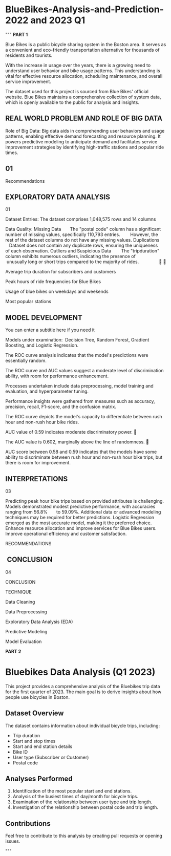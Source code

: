 # BlueBikes-Analysis-and-Prediction- 2022 and 2023 Q1

"""
**PART 1**

Blue Bikes is a public bicycle sharing system in the Boston area. It serves as a convenient and eco-friendly transportation alternative for thousands of residents and tourists.

With the increase in usage over the years, there is a growing need to understand user behavior and bike usage patterns. This understanding is vital for effective resource allocation, scheduling maintenance, and overall service improvement.

The dataset used for this project is sourced from Blue Bikes' official website. Blue Bikes maintains a comprehensive collection of system data, which is openly available to the public for analysis and insights.

## REAL WORLD PROBLEM AND ROLE OF BIG DATA
Role of Big Data: 
Big data aids in comprehending user behaviors and usage patterns, enabling effective demand forecasting and resource planning. It powers predictive modeling to anticipate demand and facilitates service improvement strategies by identifying high-traffic stations and popular ride times.

## 01
Recommendations

## EXPLORATORY DATA ANALYSIS
01

Dataset Entries:
The dataset comprises 1,048,575 rows and 14 columns

Data Quality:
Missing Data
      The "postal code" column has a significant number of missing values, specifically 110,793 entries. 
      However, the rest of the dataset columns do not have any missing values.
Duplications
       Dataset does not contain any duplicate rows, ensuring the uniqueness of each observation.
Outliers and Suspicious Data
       The "tripduration" column exhibits numerous outliers, indicating the presence of 
       unusually long or short trips compared to the majority of rides.                


Average trip duration for subscribers and customers

Peak hours of ride frequencies for Blue Bikes

Usage of blue bikes on weekdays and weekends

Most popular stations

## MODEL DEVELOPMENT
You can enter a subtitle here if you need it

Models under examination: 
Decision Tree, Random Forest, Gradient Boosting, and Logistic Regression.​​

The ROC curve analysis indicates that the model's predictions were essentially random.

The ROC curve and AUC values suggest a moderate level of discrimination ability, with room for performance enhancement.

Processes undertaken include data preprocessing, model training and evaluation, and hyperparameter tuning.

Performance insights were gathered from measures such as accuracy, precision, recall, F1-score, and the confusion matrix.


The ROC curve depicts the model's capacity to differentiate between rush hour and non-rush hour bike rides.

AUC value of 0.59 indicates moderate discriminatory power.


The AUC value is 0.602, marginally above the line of randomness.


AUC score between 0.58 and 0.59 indicates that the models have some ability to discriminate between rush hour and non-rush hour bike trips, but there is room for improvement. 

## INTERPRETATIONS 
03

Predicting peak hour bike trips based on provided attributes is challenging.
Models demonstrated modest predictive performance, with accuracies ranging from 56.8%       to 59.09%.
Additional data or advanced modeling techniques may be required for better predictions.
Logistic Regression emerged as the most accurate model, making it the preferred choice.
Enhance resource allocation and improve services for Blue Bikes users.
Improve operational efficiency and customer satisfaction.


RECOMMENDATIONS

##  CONCLUSION

04

CONCLUSION

TECHNIQUE

Data Cleaning

Data Preprocessing

Exploratory Data Analysis (EDA)

Predictive Modeling

Model Evaluation

**PART 2**

# Bluebikes Data Analysis (Q1 2023)

This project provides a comprehensive analysis of the Bluebikes trip data for the first quarter of 2023. The main goal is to derive insights about how people use bicycles in Boston.

## Dataset Overview

The dataset contains information about individual bicycle trips, including:
- Trip duration
- Start and stop times
- Start and end station details
- Bike ID
- User type (Subscriber or Customer)
- Postal code

## Analyses Performed

1. Identification of the most popular start and end stations.
2. Analysis of the busiest times of day/month for bicycle trips.
3. Examination of the relationship between user type and trip length.
4. Investigation of the relationship between postal code and trip length.

## Contributions

Feel free to contribute to this analysis by creating pull requests or opening issues.

"""


